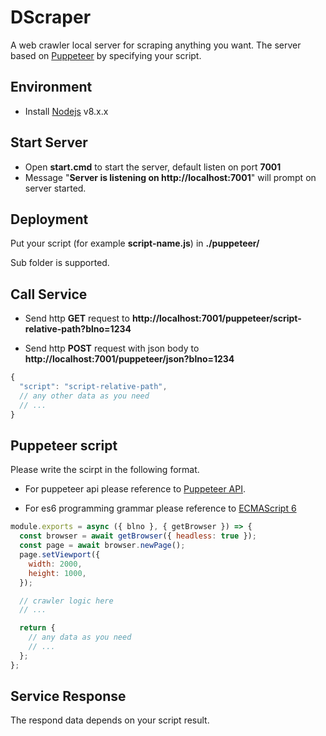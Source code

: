 # DScraper
A web crawler local server for scraping anything you want. The server based on [Puppeteer](https://github.com/GoogleChrome/puppeteer) by specifying your script.

Environment
------------
- Install [Nodejs](https://nodejs.org/) v8.x.x

Start Server
------------
- Open **start.cmd** to start the server, default listen on port **7001**
- Message "**Server is listening on http&#58;//localhost:7001**" will prompt on server started.

Deployment
------------
Put your script (for example **script-name.js**) in **./puppeteer/**

Sub folder is supported.

Call Service
------------
- Send http **GET** request to **http&#58;//localhost:7001/puppeteer/script-relative-path?blno=1234**

- Send http **POST** request with json body to **http&#58;//localhost:7001/puppeteer/json?blno=1234**

```js
{
  "script": "script-relative-path",
  // any other data as you need
  // ...
}
```

Puppeteer script
------------
Please write the scirpt in the following format.

- For puppeteer api please reference to [Puppeteer API](https://github.com/GoogleChrome/puppeteer/blob/master/docs/api.md).

- For es6 programming grammar please reference to [ECMAScript 6](http://es6-features.org)

```js
module.exports = async ({ blno }, { getBrowser }) => {
  const browser = await getBrowser({ headless: true });
  const page = await browser.newPage();
  page.setViewport({
    width: 2000,
    height: 1000,
  });

  // crawler logic here
  // ...

  return {
    // any data as you need
    // ...
  };
};

```

Service Response
------------
The respond data depends on your script result.
